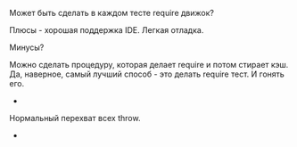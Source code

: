 Может быть сделать в каждом тесте require движок?

Плюсы - хорошая поддержка IDE.
Легкая отладка.

Минусы?

Можно сделать процедуру, которая делает require и потом стирает кэш.
Да, наверное, самый лучший способ - это делать require тест.
И гонять его.


+

Нормальный перехват всех throw.

-


